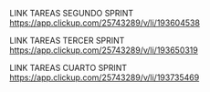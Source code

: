 LINK TAREAS SEGUNDO SPRINT
https://app.clickup.com/25743289/v/li/193604538

LINK TAREAS TERCER SPRINT
https://app.clickup.com/25743289/v/li/193650319 

LINK TAREAS CUARTO SPRINT
https://app.clickup.com/25743289/v/li/193735469
